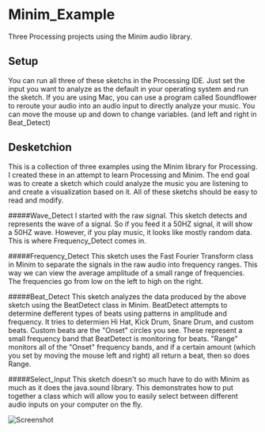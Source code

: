 # Minim_Example
Three Processing projects using the Minim audio library.

Setup
-
You can run all three of these sketchs in the Processing IDE. Just set the input you want to analyze as the default in your operating system and run the sketch. If you are using Mac, you can use a program called Soundflower to reroute your audio into an audio input to directly analyze your music. You can move the mouse up and down to change variables. (and left and right in Beat_Detect)

Desketchion
-
This is a collection of three examples using the Minim library for Processing. I created these in an attempt to learn Processing and Minim. The end goal was to create a sketch which could analyze the music you are listening to and create a visualization based on it. All of these sketchs should be easy to read and modify.


#####Wave_Detect
I started with the raw signal. This sketch detects and represents the wave of a signal. So if you feed it a 50HZ signal, it will show a 50HZ wave. However, if you play music, it looks like mostly random data. This is where Frequency_Detect comes in.

#####Frequency_Detect
This sketch uses the Fast Fourier Transform class in Minim to separate the signals in the raw audio into frequency ranges. This way we can view the average amplitude of a small range of frequencies. The frequencies go from low on the left to high on the right.

#####Beat_Detect
This sketch analyzes the data produced by the above sketch using the BeatDetect class in Minim. BeatDetect attempts to determine defferent types of beats using patterns in amplitude and frequency. It tries to determien Hi Hat, Kick Drum, Snare Drum, and custom beats. Custom beats are the "Onset" circles you see. These represent a small frequency band that BeatDetect is monitoring for beats. "Range" monitors all of the "Onset" frequency bands, and if a certain amount (which you set by moving the mouse left and right) all return a beat, then so does Range. 

#####Select_Input
This sketch doesn't so much have to do with Minim as much as it does the java.sound library. This demonstrates how to put together a class which will allow you to easily select between different audio inputs on your computer on the fly.

![Screenshot](https://lh3.googleusercontent.com/-Tync2AaDz7E/VcHKA5at-7I/AAAAAAAAiLg/ke8cxMKM0nw/w1161-h486-no/2015-08-05.png)
